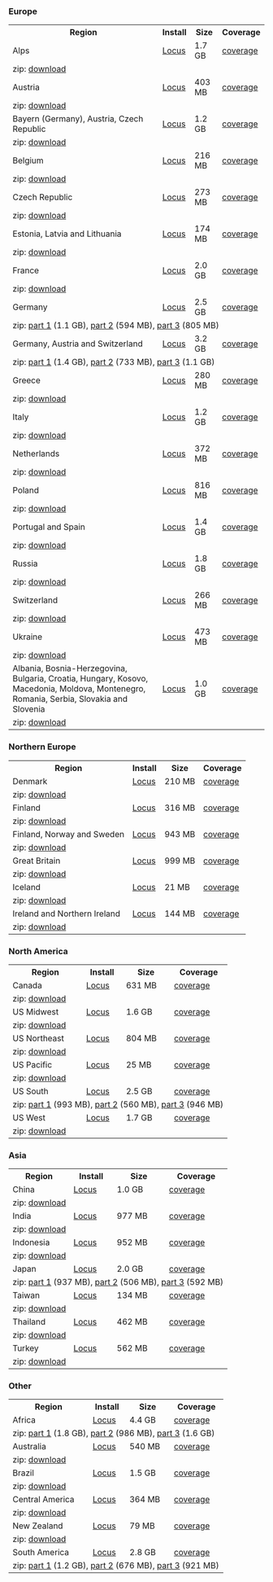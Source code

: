 
### Europe

<div class="v-1.0-pre18">
  
<table>
<tr>
  <th>Region</th>
  <th>Install</th>
  <th>Size</th>
  <th>Coverage</th>
</tr>

<tr>
  <td class="regionInfo">Alps</td>
  <td><a href="locus-actions://https/graphhopper.develar.org/locus/2020-01-24/alps.locus.xml">Locus</a></td>
  <td>1.7 GB</td>
  <td><a href="/coverage.html#alps@1.0-pre18">coverage</a></td>
</tr>

<tr class="infoRow">
<td colSpan="4">
  zip: <a href="https://s3.eu-central-1.wasabisys.com/gh-routing-data/alps.osm-gh.zip">download</a>
</td>
</tr>

<tr>
  <td class="regionInfo">Austria</td>
  <td><a href="locus-actions://https/graphhopper.develar.org/locus/2020-01-24/austria.locus.xml">Locus</a></td>
  <td>403 MB</td>
  <td><a href="/coverage.html#austria@1.0-pre18">coverage</a></td>
</tr>

<tr class="infoRow">
<td colSpan="4">
  zip: <a href="https://s3.eu-central-1.wasabisys.com/gh-routing-data/austria.osm-gh.zip">download</a>
</td>
</tr>

<tr>
  <td class="regionInfo">Bayern (Germany), Austria, Czech Republic</td>
  <td><a href="locus-actions://https/graphhopper.develar.org/locus/2020-01-24/bayern-at-cz.locus.xml">Locus</a></td>
  <td>1.2 GB</td>
  <td><a href="/coverage.html#bayern-at-cz@1.0-pre18">coverage</a></td>
</tr>

<tr class="infoRow">
<td colSpan="4">
  zip: <a href="https://s3.eu-central-1.wasabisys.com/gh-routing-data/bayern-at-cz.osm-gh.zip">download</a>
</td>
</tr>

<tr>
  <td class="regionInfo">Belgium</td>
  <td><a href="locus-actions://https/graphhopper.develar.org/locus/2020-01-24/belgium.locus.xml">Locus</a></td>
  <td>216 MB</td>
  <td><a href="/coverage.html#belgium@1.0-pre18">coverage</a></td>
</tr>

<tr class="infoRow">
<td colSpan="4">
  zip: <a href="https://s3.eu-central-1.wasabisys.com/gh-routing-data/belgium.osm-gh.zip">download</a>
</td>
</tr>

<tr>
  <td class="regionInfo">Czech Republic</td>
  <td><a href="locus-actions://https/graphhopper.develar.org/locus/2020-01-24/czech-republic.locus.xml">Locus</a></td>
  <td>273 MB</td>
  <td><a href="/coverage.html#czech-republic@1.0-pre18">coverage</a></td>
</tr>

<tr class="infoRow">
<td colSpan="4">
  zip: <a href="https://s3.eu-central-1.wasabisys.com/gh-routing-data/czech-republic.osm-gh.zip">download</a>
</td>
</tr>

<tr>
  <td class="regionInfo">Estonia, Latvia and Lithuania</td>
  <td><a href="locus-actions://https/graphhopper.develar.org/locus/2020-01-24/estonia-latvia-lithuania.locus.xml">Locus</a></td>
  <td>174 MB</td>
  <td><a href="/coverage.html#estonia-latvia-lithuania@1.0-pre18">coverage</a></td>
</tr>

<tr class="infoRow">
<td colSpan="4">
  zip: <a href="https://s3.eu-central-1.wasabisys.com/gh-routing-data/estonia-latvia-lithuania.osm-gh.zip">download</a>
</td>
</tr>

<tr>
  <td class="regionInfo">France</td>
  <td><a href="locus-actions://https/graphhopper.develar.org/locus/2020-01-24/france.locus.xml">Locus</a></td>
  <td>2.0 GB</td>
  <td><a href="/coverage.html#france@1.0-pre18">coverage</a></td>
</tr>

<tr class="infoRow">
<td colSpan="4">
  zip: <a href="https://s3.eu-central-1.wasabisys.com/gh-routing-data/france.osm-gh.zip">download</a>
</td>
</tr>

<tr>
  <td class="regionInfo">Germany</td>
  <td><a href="locus-actions://https/graphhopper.develar.org/locus/2020-01-24/germany.locus.xml">Locus</a></td>
  <td>2.5 GB</td>
  <td><a href="/coverage.html#germany@1.0-pre18">coverage</a></td>
</tr>

<tr class="infoRow">
<td colSpan="4">
  zip:
    <a href="https://s3.eu-central-1.wasabisys.com/gh-routing-data/germany-part1.osm-gh.zip">part 1</a> (1.1 GB),
    <a href="https://s3.eu-central-1.wasabisys.com/gh-routing-data/germany-part2.osm-gh.zip">part 2</a> (594 MB),
    <a href="https://s3.eu-central-1.wasabisys.com/gh-routing-data/germany-part3.osm-gh.zip">part 3</a> (805 MB)
    
</td>
</tr>

<tr>
  <td class="regionInfo">Germany, Austria and Switzerland</td>
  <td><a href="locus-actions://https/graphhopper.develar.org/locus/2020-01-24/de-at-ch.locus.xml">Locus</a></td>
  <td>3.2 GB</td>
  <td><a href="/coverage.html#dach@1.0-pre18">coverage</a></td>
</tr>

<tr class="infoRow">
<td colSpan="4">
  zip:
    <a href="https://s3.eu-central-1.wasabisys.com/gh-routing-data/de-at-ch-part1.osm-gh.zip">part 1</a> (1.4 GB),
    <a href="https://s3.eu-central-1.wasabisys.com/gh-routing-data/de-at-ch-part2.osm-gh.zip">part 2</a> (733 MB),
    <a href="https://s3.eu-central-1.wasabisys.com/gh-routing-data/de-at-ch-part3.osm-gh.zip">part 3</a> (1.1 GB)
    
</td>
</tr>

<tr>
  <td class="regionInfo">Greece</td>
  <td><a href="locus-actions://https/graphhopper.develar.org/locus/2020-01-24/greece.locus.xml">Locus</a></td>
  <td>280 MB</td>
  <td><a href="/coverage.html#greece@1.0-pre18">coverage</a></td>
</tr>

<tr class="infoRow">
<td colSpan="4">
  zip: <a href="https://s3.eu-central-1.wasabisys.com/gh-routing-data/greece.osm-gh.zip">download</a>
</td>
</tr>

<tr>
  <td class="regionInfo">Italy</td>
  <td><a href="locus-actions://https/graphhopper.develar.org/locus/2020-01-24/italy.locus.xml">Locus</a></td>
  <td>1.2 GB</td>
  <td><a href="/coverage.html#italy@1.0-pre18">coverage</a></td>
</tr>

<tr class="infoRow">
<td colSpan="4">
  zip: <a href="https://s3.eu-central-1.wasabisys.com/gh-routing-data/italy.osm-gh.zip">download</a>
</td>
</tr>

<tr>
  <td class="regionInfo">Netherlands</td>
  <td><a href="locus-actions://https/graphhopper.develar.org/locus/2020-01-24/netherlands.locus.xml">Locus</a></td>
  <td>372 MB</td>
  <td><a href="/coverage.html#netherlands@1.0-pre18">coverage</a></td>
</tr>

<tr class="infoRow">
<td colSpan="4">
  zip: <a href="https://s3.eu-central-1.wasabisys.com/gh-routing-data/netherlands.osm-gh.zip">download</a>
</td>
</tr>

<tr>
  <td class="regionInfo">Poland</td>
  <td><a href="locus-actions://https/graphhopper.develar.org/locus/2020-01-24/poland.locus.xml">Locus</a></td>
  <td>816 MB</td>
  <td><a href="/coverage.html#poland@1.0-pre18">coverage</a></td>
</tr>

<tr class="infoRow">
<td colSpan="4">
  zip: <a href="https://s3.eu-central-1.wasabisys.com/gh-routing-data/poland.osm-gh.zip">download</a>
</td>
</tr>

<tr>
  <td class="regionInfo">Portugal and Spain</td>
  <td><a href="locus-actions://https/graphhopper.develar.org/locus/2020-01-24/portugal-spain.locus.xml">Locus</a></td>
  <td>1.4 GB</td>
  <td><a href="/coverage.html#portugal-spain@1.0-pre18">coverage</a></td>
</tr>

<tr class="infoRow">
<td colSpan="4">
  zip: <a href="https://s3.eu-central-1.wasabisys.com/gh-routing-data/portugal-spain.osm-gh.zip">download</a>
</td>
</tr>

<tr>
  <td class="regionInfo">Russia</td>
  <td><a href="locus-actions://https/graphhopper.develar.org/locus/2020-01-24/russia.locus.xml">Locus</a></td>
  <td>1.8 GB</td>
  <td><a href="/coverage.html#russia@1.0-pre18">coverage</a></td>
</tr>

<tr class="infoRow">
<td colSpan="4">
  zip: <a href="https://s3.eu-central-1.wasabisys.com/gh-routing-data/russia.osm-gh.zip">download</a>
</td>
</tr>

<tr>
  <td class="regionInfo">Switzerland</td>
  <td><a href="locus-actions://https/graphhopper.develar.org/locus/2020-01-24/switzerland.locus.xml">Locus</a></td>
  <td>266 MB</td>
  <td><a href="/coverage.html#switzerland@1.0-pre18">coverage</a></td>
</tr>

<tr class="infoRow">
<td colSpan="4">
  zip: <a href="https://s3.eu-central-1.wasabisys.com/gh-routing-data/switzerland.osm-gh.zip">download</a>
</td>
</tr>

<tr>
  <td class="regionInfo">Ukraine</td>
  <td><a href="locus-actions://https/graphhopper.develar.org/locus/2020-01-24/ukraine.locus.xml">Locus</a></td>
  <td>473 MB</td>
  <td><a href="/coverage.html#ukraine@1.0-pre18">coverage</a></td>
</tr>

<tr class="infoRow">
<td colSpan="4">
  zip: <a href="https://s3.eu-central-1.wasabisys.com/gh-routing-data/ukraine.osm-gh.zip">download</a>
</td>
</tr>

<tr>
  <td class="regionInfo">Albania, Bosnia-Herzegovina, Bulgaria, Croatia, Hungary, Kosovo, Macedonia, Moldova, Montenegro, Romania, Serbia, Slovakia and Slovenia</td>
  <td><a href="locus-actions://https/graphhopper.develar.org/locus/2020-01-24/al-ba-bg-hr-hu-xk-mk-md-me-ro-rs-sk-si.locus.xml">Locus</a></td>
  <td>1.0 GB</td>
  <td><a href="/coverage.html#al-ba-bg-hr-hu-xk-mk-md-me-ro-rs-sk-si@1.0-pre18">coverage</a></td>
</tr>

<tr class="infoRow">
<td colSpan="4">
  zip: <a href="https://s3.eu-central-1.wasabisys.com/gh-routing-data/al-ba-bg-hr-hu-xk-mk-md-me-ro-rs-sk-si.osm-gh.zip">download</a>
</td>
</tr>
 
</table>
</div>

<div class="v-1.0-pre20" style="display: none">
  
<table>
<tr>
  <th>Region</th>
  <th>Install</th>
  <th>Size</th>
  <th>Coverage</th>
</tr>

<tr>
  <td class="regionInfo">Alps</td>
  <td><a href="locus-actions://https/graphhopper.develar.org/locus/2020-02-03/alps.locus.xml">Locus</a></td>
  <td>1.7 GB</td>
  <td><a href="/coverage.html#alps@1.0-pre20">coverage</a></td>
</tr>

<tr class="infoRow">
<td colSpan="4">
  zip: <a href="https://s3.eu-central-1.wasabisys.com/gh-routing-data/2020-02-03/alps.osm-gh.zip">download</a>
</td>
</tr>

<tr>
  <td class="regionInfo">Austria</td>
  <td><a href="locus-actions://https/graphhopper.develar.org/locus/2020-02-03/austria.locus.xml">Locus</a></td>
  <td>403 MB</td>
  <td><a href="/coverage.html#austria@1.0-pre20">coverage</a></td>
</tr>

<tr class="infoRow">
<td colSpan="4">
  zip: <a href="https://s3.eu-central-1.wasabisys.com/gh-routing-data/2020-02-03/austria.osm-gh.zip">download</a>
</td>
</tr>

<tr>
  <td class="regionInfo">Bayern (Germany), Austria, Czech Republic</td>
  <td><a href="locus-actions://https/graphhopper.develar.org/locus/2020-02-03/bayern-at-cz.locus.xml">Locus</a></td>
  <td>1.2 GB</td>
  <td><a href="/coverage.html#bayern-at-cz@1.0-pre20">coverage</a></td>
</tr>

<tr class="infoRow">
<td colSpan="4">
  zip: <a href="https://s3.eu-central-1.wasabisys.com/gh-routing-data/2020-02-03/bayern-at-cz.osm-gh.zip">download</a>
</td>
</tr>

<tr>
  <td class="regionInfo">Belgium</td>
  <td><a href="locus-actions://https/graphhopper.develar.org/locus/2020-02-03/belgium.locus.xml">Locus</a></td>
  <td>216 MB</td>
  <td><a href="/coverage.html#belgium@1.0-pre20">coverage</a></td>
</tr>

<tr class="infoRow">
<td colSpan="4">
  zip: <a href="https://s3.eu-central-1.wasabisys.com/gh-routing-data/2020-02-03/belgium.osm-gh.zip">download</a>
</td>
</tr>

<tr>
  <td class="regionInfo">Czech Republic</td>
  <td><a href="locus-actions://https/graphhopper.develar.org/locus/2020-02-03/czech-republic.locus.xml">Locus</a></td>
  <td>273 MB</td>
  <td><a href="/coverage.html#czech-republic@1.0-pre20">coverage</a></td>
</tr>

<tr class="infoRow">
<td colSpan="4">
  zip: <a href="https://s3.eu-central-1.wasabisys.com/gh-routing-data/2020-02-03/czech-republic.osm-gh.zip">download</a>
</td>
</tr>

<tr>
  <td class="regionInfo">Estonia, Latvia and Lithuania</td>
  <td><a href="locus-actions://https/graphhopper.develar.org/locus/2020-02-03/estonia-latvia-lithuania.locus.xml">Locus</a></td>
  <td>174 MB</td>
  <td><a href="/coverage.html#estonia-latvia-lithuania@1.0-pre20">coverage</a></td>
</tr>

<tr class="infoRow">
<td colSpan="4">
  zip: <a href="https://s3.eu-central-1.wasabisys.com/gh-routing-data/2020-02-03/estonia-latvia-lithuania.osm-gh.zip">download</a>
</td>
</tr>

<tr>
  <td class="regionInfo">France</td>
  <td><a href="locus-actions://https/graphhopper.develar.org/locus/2020-02-03/france.locus.xml">Locus</a></td>
  <td>2.0 GB</td>
  <td><a href="/coverage.html#france@1.0-pre20">coverage</a></td>
</tr>

<tr class="infoRow">
<td colSpan="4">
  zip: <a href="https://s3.eu-central-1.wasabisys.com/gh-routing-data/2020-02-03/france.osm-gh.zip">download</a>
</td>
</tr>

<tr>
  <td class="regionInfo">Germany</td>
  <td><a href="locus-actions://https/graphhopper.develar.org/locus/2020-02-03/germany.locus.xml">Locus</a></td>
  <td>2.5 GB</td>
  <td><a href="/coverage.html#germany@1.0-pre20">coverage</a></td>
</tr>

<tr class="infoRow">
<td colSpan="4">
  zip:
    <a href="https://s3.eu-central-1.wasabisys.com/gh-routing-data/2020-02-03/germany-part1.osm-gh.zip">part 1</a> (669 MB),
    <a href="https://s3.eu-central-1.wasabisys.com/gh-routing-data/2020-02-03/germany-part2.osm-gh.zip">part 2</a> (594 MB),
    <a href="https://s3.eu-central-1.wasabisys.com/gh-routing-data/2020-02-03/germany-part3.osm-gh.zip">part 3</a> (1.3 GB)
    
</td>
</tr>

<tr>
  <td class="regionInfo">Germany, Austria and Switzerland</td>
  <td><a href="locus-actions://https/graphhopper.develar.org/locus/2020-02-03/de-at-ch.locus.xml">Locus</a></td>
  <td>3.2 GB</td>
  <td><a href="/coverage.html#dach@1.0-pre20">coverage</a></td>
</tr>

<tr class="infoRow">
<td colSpan="4">
  zip:
    <a href="https://s3.eu-central-1.wasabisys.com/gh-routing-data/2020-02-03/de-at-ch-part1.osm-gh.zip">part 1</a> (820 MB),
    <a href="https://s3.eu-central-1.wasabisys.com/gh-routing-data/2020-02-03/de-at-ch-part2.osm-gh.zip">part 2</a> (734 MB),
    <a href="https://s3.eu-central-1.wasabisys.com/gh-routing-data/2020-02-03/de-at-ch-part3.osm-gh.zip">part 3</a> (1.6 GB)
    
</td>
</tr>

<tr>
  <td class="regionInfo">Greece</td>
  <td><a href="locus-actions://https/graphhopper.develar.org/locus/2020-02-03/greece.locus.xml">Locus</a></td>
  <td>281 MB</td>
  <td><a href="/coverage.html#greece@1.0-pre20">coverage</a></td>
</tr>

<tr class="infoRow">
<td colSpan="4">
  zip: <a href="https://s3.eu-central-1.wasabisys.com/gh-routing-data/2020-02-03/greece.osm-gh.zip">download</a>
</td>
</tr>

<tr>
  <td class="regionInfo">Italy</td>
  <td><a href="locus-actions://https/graphhopper.develar.org/locus/2020-02-03/italy.locus.xml">Locus</a></td>
  <td>1.2 GB</td>
  <td><a href="/coverage.html#italy@1.0-pre20">coverage</a></td>
</tr>

<tr class="infoRow">
<td colSpan="4">
  zip: <a href="https://s3.eu-central-1.wasabisys.com/gh-routing-data/2020-02-03/italy.osm-gh.zip">download</a>
</td>
</tr>

<tr>
  <td class="regionInfo">Netherlands</td>
  <td><a href="locus-actions://https/graphhopper.develar.org/locus/2020-02-03/netherlands.locus.xml">Locus</a></td>
  <td>372 MB</td>
  <td><a href="/coverage.html#netherlands@1.0-pre20">coverage</a></td>
</tr>

<tr class="infoRow">
<td colSpan="4">
  zip: <a href="https://s3.eu-central-1.wasabisys.com/gh-routing-data/2020-02-03/netherlands.osm-gh.zip">download</a>
</td>
</tr>

<tr>
  <td class="regionInfo">Poland</td>
  <td><a href="locus-actions://https/graphhopper.develar.org/locus/2020-02-03/poland.locus.xml">Locus</a></td>
  <td>818 MB</td>
  <td><a href="/coverage.html#poland@1.0-pre20">coverage</a></td>
</tr>

<tr class="infoRow">
<td colSpan="4">
  zip: <a href="https://s3.eu-central-1.wasabisys.com/gh-routing-data/2020-02-03/poland.osm-gh.zip">download</a>
</td>
</tr>

<tr>
  <td class="regionInfo">Portugal and Spain</td>
  <td><a href="locus-actions://https/graphhopper.develar.org/locus/2020-02-03/portugal-spain.locus.xml">Locus</a></td>
  <td>1.4 GB</td>
  <td><a href="/coverage.html#portugal-spain@1.0-pre20">coverage</a></td>
</tr>

<tr class="infoRow">
<td colSpan="4">
  zip: <a href="https://s3.eu-central-1.wasabisys.com/gh-routing-data/2020-02-03/portugal-spain.osm-gh.zip">download</a>
</td>
</tr>

<tr>
  <td class="regionInfo">Russia</td>
  <td><a href="locus-actions://https/graphhopper.develar.org/locus/2020-02-03/russia.locus.xml">Locus</a></td>
  <td>1.8 GB</td>
  <td><a href="/coverage.html#russia@1.0-pre20">coverage</a></td>
</tr>

<tr class="infoRow">
<td colSpan="4">
  zip: <a href="https://s3.eu-central-1.wasabisys.com/gh-routing-data/2020-02-03/russia.osm-gh.zip">download</a>
</td>
</tr>

<tr>
  <td class="regionInfo">Switzerland</td>
  <td><a href="locus-actions://https/graphhopper.develar.org/locus/2020-02-03/switzerland.locus.xml">Locus</a></td>
  <td>266 MB</td>
  <td><a href="/coverage.html#switzerland@1.0-pre20">coverage</a></td>
</tr>

<tr class="infoRow">
<td colSpan="4">
  zip: <a href="https://s3.eu-central-1.wasabisys.com/gh-routing-data/2020-02-03/switzerland.osm-gh.zip">download</a>
</td>
</tr>

<tr>
  <td class="regionInfo">Ukraine</td>
  <td><a href="locus-actions://https/graphhopper.develar.org/locus/2020-02-03/ukraine.locus.xml">Locus</a></td>
  <td>474 MB</td>
  <td><a href="/coverage.html#ukraine@1.0-pre20">coverage</a></td>
</tr>

<tr class="infoRow">
<td colSpan="4">
  zip: <a href="https://s3.eu-central-1.wasabisys.com/gh-routing-data/2020-02-03/ukraine.osm-gh.zip">download</a>
</td>
</tr>

<tr>
  <td class="regionInfo">Albania, Bosnia-Herzegovina, Bulgaria, Croatia, Hungary, Kosovo, Macedonia, Moldova, Montenegro, Romania, Serbia, Slovakia and Slovenia</td>
  <td><a href="locus-actions://https/graphhopper.develar.org/locus/2020-02-03/al-ba-bg-hr-hu-xk-mk-md-me-ro-rs-sk-si.locus.xml">Locus</a></td>
  <td>1.0 GB</td>
  <td><a href="/coverage.html#al-ba-bg-hr-hu-xk-mk-md-me-ro-rs-sk-si@1.0-pre20">coverage</a></td>
</tr>

<tr class="infoRow">
<td colSpan="4">
  zip: <a href="https://s3.eu-central-1.wasabisys.com/gh-routing-data/2020-02-03/al-ba-bg-hr-hu-xk-mk-md-me-ro-rs-sk-si.osm-gh.zip">download</a>
</td>
</tr>
 
</table>
</div>

### Northern Europe

<div class="v-1.0-pre18">
  
<table>
<tr>
  <th>Region</th>
  <th>Install</th>
  <th>Size</th>
  <th>Coverage</th>
</tr>

<tr>
  <td class="regionInfo">Denmark</td>
  <td><a href="locus-actions://https/graphhopper.develar.org/locus/2020-01-24/denmark.locus.xml">Locus</a></td>
  <td>210 MB</td>
  <td><a href="/coverage.html#denmark@1.0-pre18">coverage</a></td>
</tr>

<tr class="infoRow">
<td colSpan="4">
  zip: <a href="https://s3.eu-central-1.wasabisys.com/gh-routing-data/denmark.osm-gh.zip">download</a>
</td>
</tr>

<tr>
  <td class="regionInfo">Finland</td>
  <td><a href="locus-actions://https/graphhopper.develar.org/locus/2020-01-24/finland.locus.xml">Locus</a></td>
  <td>316 MB</td>
  <td><a href="/coverage.html#finland@1.0-pre18">coverage</a></td>
</tr>

<tr class="infoRow">
<td colSpan="4">
  zip: <a href="https://s3.eu-central-1.wasabisys.com/gh-routing-data/finland.osm-gh.zip">download</a>
</td>
</tr>

<tr>
  <td class="regionInfo">Finland, Norway and Sweden</td>
  <td><a href="locus-actions://https/graphhopper.develar.org/locus/2020-01-24/finland-norway-sweden.locus.xml">Locus</a></td>
  <td>943 MB</td>
  <td><a href="/coverage.html#finland-norway-sweden@1.0-pre18">coverage</a></td>
</tr>

<tr class="infoRow">
<td colSpan="4">
  zip: <a href="https://s3.eu-central-1.wasabisys.com/gh-routing-data/finland-norway-sweden.osm-gh.zip">download</a>
</td>
</tr>

<tr>
  <td class="regionInfo">Great Britain</td>
  <td><a href="locus-actions://https/graphhopper.develar.org/locus/2020-01-24/great-britain.locus.xml">Locus</a></td>
  <td>999 MB</td>
  <td><a href="/coverage.html#great-britain@1.0-pre18">coverage</a></td>
</tr>

<tr class="infoRow">
<td colSpan="4">
  zip: <a href="https://s3.eu-central-1.wasabisys.com/gh-routing-data/great-britain.osm-gh.zip">download</a>
</td>
</tr>

<tr>
  <td class="regionInfo">Iceland</td>
  <td><a href="locus-actions://https/graphhopper.develar.org/locus/2020-01-24/iceland.locus.xml">Locus</a></td>
  <td>21 MB</td>
  <td><a href="/coverage.html#iceland@1.0-pre18">coverage</a></td>
</tr>

<tr class="infoRow">
<td colSpan="4">
  zip: <a href="https://s3.eu-central-1.wasabisys.com/gh-routing-data/iceland.osm-gh.zip">download</a>
</td>
</tr>

<tr>
  <td class="regionInfo">Ireland and Northern Ireland</td>
  <td><a href="locus-actions://https/graphhopper.develar.org/locus/2020-01-24/ireland-and-northern-ireland.locus.xml">Locus</a></td>
  <td>144 MB</td>
  <td><a href="/coverage.html#ireland-and-northern-ireland@1.0-pre18">coverage</a></td>
</tr>

<tr class="infoRow">
<td colSpan="4">
  zip: <a href="https://s3.eu-central-1.wasabisys.com/gh-routing-data/ireland-and-northern-ireland.osm-gh.zip">download</a>
</td>
</tr>
 
</table>
</div>

<div class="v-1.0-pre20" style="display: none">
  
<table>
<tr>
  <th>Region</th>
  <th>Install</th>
  <th>Size</th>
  <th>Coverage</th>
</tr>

<tr>
  <td class="regionInfo">Denmark</td>
  <td><a href="locus-actions://https/graphhopper.develar.org/locus/2020-02-03/denmark.locus.xml">Locus</a></td>
  <td>210 MB</td>
  <td><a href="/coverage.html#denmark@1.0-pre20">coverage</a></td>
</tr>

<tr class="infoRow">
<td colSpan="4">
  zip: <a href="https://s3.eu-central-1.wasabisys.com/gh-routing-data/2020-02-03/denmark.osm-gh.zip">download</a>
</td>
</tr>

<tr>
  <td class="regionInfo">Finland</td>
  <td><a href="locus-actions://https/graphhopper.develar.org/locus/2020-02-03/finland.locus.xml">Locus</a></td>
  <td>316 MB</td>
  <td><a href="/coverage.html#finland@1.0-pre20">coverage</a></td>
</tr>

<tr class="infoRow">
<td colSpan="4">
  zip: <a href="https://s3.eu-central-1.wasabisys.com/gh-routing-data/2020-02-03/finland.osm-gh.zip">download</a>
</td>
</tr>

<tr>
  <td class="regionInfo">Finland, Norway and Sweden</td>
  <td><a href="locus-actions://https/graphhopper.develar.org/locus/2020-02-03/finland-norway-sweden.locus.xml">Locus</a></td>
  <td>943 MB</td>
  <td><a href="/coverage.html#finland-norway-sweden@1.0-pre20">coverage</a></td>
</tr>

<tr class="infoRow">
<td colSpan="4">
  zip: <a href="https://s3.eu-central-1.wasabisys.com/gh-routing-data/2020-02-03/finland-norway-sweden.osm-gh.zip">download</a>
</td>
</tr>

<tr>
  <td class="regionInfo">Great Britain</td>
  <td><a href="locus-actions://https/graphhopper.develar.org/locus/2020-02-03/great-britain.locus.xml">Locus</a></td>
  <td>1.0 GB</td>
  <td><a href="/coverage.html#great-britain@1.0-pre20">coverage</a></td>
</tr>

<tr class="infoRow">
<td colSpan="4">
  zip: <a href="https://s3.eu-central-1.wasabisys.com/gh-routing-data/2020-02-03/great-britain.osm-gh.zip">download</a>
</td>
</tr>

<tr>
  <td class="regionInfo">Iceland</td>
  <td><a href="locus-actions://https/graphhopper.develar.org/locus/2020-02-03/iceland.locus.xml">Locus</a></td>
  <td>21 MB</td>
  <td><a href="/coverage.html#iceland@1.0-pre20">coverage</a></td>
</tr>

<tr class="infoRow">
<td colSpan="4">
  zip: <a href="https://s3.eu-central-1.wasabisys.com/gh-routing-data/2020-02-03/iceland.osm-gh.zip">download</a>
</td>
</tr>

<tr>
  <td class="regionInfo">Ireland and Northern Ireland</td>
  <td><a href="locus-actions://https/graphhopper.develar.org/locus/2020-02-03/ireland-and-northern-ireland.locus.xml">Locus</a></td>
  <td>145 MB</td>
  <td><a href="/coverage.html#ireland-and-northern-ireland@1.0-pre20">coverage</a></td>
</tr>

<tr class="infoRow">
<td colSpan="4">
  zip: <a href="https://s3.eu-central-1.wasabisys.com/gh-routing-data/2020-02-03/ireland-and-northern-ireland.osm-gh.zip">download</a>
</td>
</tr>
 
</table>
</div>

### North America

<div class="v-1.0-pre18">
  
<table>
<tr>
  <th>Region</th>
  <th>Install</th>
  <th>Size</th>
  <th>Coverage</th>
</tr>

<tr>
  <td class="regionInfo">Canada</td>
  <td><a href="locus-actions://https/graphhopper.develar.org/locus/2020-01-24/canada.locus.xml">Locus</a></td>
  <td>631 MB</td>
  <td><a href="/coverage.html#canada@1.0-pre18">coverage</a></td>
</tr>

<tr class="infoRow">
<td colSpan="4">
  zip: <a href="https://s3.eu-central-1.wasabisys.com/gh-routing-data/canada.osm-gh.zip">download</a>
</td>
</tr>

<tr>
  <td class="regionInfo">US Midwest</td>
  <td><a href="locus-actions://https/graphhopper.develar.org/locus/2020-01-24/us-midwest.locus.xml">Locus</a></td>
  <td>1.6 GB</td>
  <td><a href="/coverage.html#us-midwest@1.0-pre18">coverage</a></td>
</tr>

<tr class="infoRow">
<td colSpan="4">
  zip: <a href="https://s3.eu-central-1.wasabisys.com/gh-routing-data/us-midwest.osm-gh.zip">download</a>
</td>
</tr>

<tr>
  <td class="regionInfo">US Northeast</td>
  <td><a href="locus-actions://https/graphhopper.develar.org/locus/2020-01-24/us-northeast.locus.xml">Locus</a></td>
  <td>804 MB</td>
  <td><a href="/coverage.html#us-northeast@1.0-pre18">coverage</a></td>
</tr>

<tr class="infoRow">
<td colSpan="4">
  zip: <a href="https://s3.eu-central-1.wasabisys.com/gh-routing-data/us-northeast.osm-gh.zip">download</a>
</td>
</tr>

<tr>
  <td class="regionInfo">US Pacific</td>
  <td><a href="locus-actions://https/graphhopper.develar.org/locus/2020-01-24/us-pacific.locus.xml">Locus</a></td>
  <td>25 MB</td>
  <td><a href="/coverage.html#us-pacific@1.0-pre18">coverage</a></td>
</tr>

<tr class="infoRow">
<td colSpan="4">
  zip: <a href="https://s3.eu-central-1.wasabisys.com/gh-routing-data/us-pacific.osm-gh.zip">download</a>
</td>
</tr>

<tr>
  <td class="regionInfo">US South</td>
  <td><a href="locus-actions://https/graphhopper.develar.org/locus/2020-01-24/us-south.locus.xml">Locus</a></td>
  <td>2.5 GB</td>
  <td><a href="/coverage.html#us-south@1.0-pre18">coverage</a></td>
</tr>

<tr class="infoRow">
<td colSpan="4">
  zip:
    <a href="https://s3.eu-central-1.wasabisys.com/gh-routing-data/us-south-part1.osm-gh.zip">part 1</a> (993 MB),
    <a href="https://s3.eu-central-1.wasabisys.com/gh-routing-data/us-south-part2.osm-gh.zip">part 2</a> (560 MB),
    <a href="https://s3.eu-central-1.wasabisys.com/gh-routing-data/us-south-part3.osm-gh.zip">part 3</a> (946 MB)
    
</td>
</tr>

<tr>
  <td class="regionInfo">US West</td>
  <td><a href="locus-actions://https/graphhopper.develar.org/locus/2020-01-24/us-west.locus.xml">Locus</a></td>
  <td>1.7 GB</td>
  <td><a href="/coverage.html#us-west@1.0-pre18">coverage</a></td>
</tr>

<tr class="infoRow">
<td colSpan="4">
  zip: <a href="https://s3.eu-central-1.wasabisys.com/gh-routing-data/us-west.osm-gh.zip">download</a>
</td>
</tr>
 
</table>
</div>

<div class="v-1.0-pre20" style="display: none">
  
<table>
<tr>
  <th>Region</th>
  <th>Install</th>
  <th>Size</th>
  <th>Coverage</th>
</tr>

<tr>
  <td class="regionInfo">Canada</td>
  <td><a href="locus-actions://https/graphhopper.develar.org/locus/2020-02-03/canada.locus.xml">Locus</a></td>
  <td>630 MB</td>
  <td><a href="/coverage.html#canada@1.0-pre20">coverage</a></td>
</tr>

<tr class="infoRow">
<td colSpan="4">
  zip: <a href="https://s3.eu-central-1.wasabisys.com/gh-routing-data/2020-02-03/canada.osm-gh.zip">download</a>
</td>
</tr>

<tr>
  <td class="regionInfo">US Midwest</td>
  <td><a href="locus-actions://https/graphhopper.develar.org/locus/2020-02-03/us-midwest.locus.xml">Locus</a></td>
  <td>1.7 GB</td>
  <td><a href="/coverage.html#us-midwest@1.0-pre20">coverage</a></td>
</tr>

<tr class="infoRow">
<td colSpan="4">
  zip: <a href="https://s3.eu-central-1.wasabisys.com/gh-routing-data/2020-02-03/us-midwest.osm-gh.zip">download</a>
</td>
</tr>

<tr>
  <td class="regionInfo">US Northeast</td>
  <td><a href="locus-actions://https/graphhopper.develar.org/locus/2020-02-03/us-northeast.locus.xml">Locus</a></td>
  <td>807 MB</td>
  <td><a href="/coverage.html#us-northeast@1.0-pre20">coverage</a></td>
</tr>

<tr class="infoRow">
<td colSpan="4">
  zip: <a href="https://s3.eu-central-1.wasabisys.com/gh-routing-data/2020-02-03/us-northeast.osm-gh.zip">download</a>
</td>
</tr>

<tr>
  <td class="regionInfo">US Pacific</td>
  <td><a href="locus-actions://https/graphhopper.develar.org/locus/2020-02-03/us-pacific.locus.xml">Locus</a></td>
  <td>25 MB</td>
  <td><a href="/coverage.html#us-pacific@1.0-pre20">coverage</a></td>
</tr>

<tr class="infoRow">
<td colSpan="4">
  zip: <a href="https://s3.eu-central-1.wasabisys.com/gh-routing-data/2020-02-03/us-pacific.osm-gh.zip">download</a>
</td>
</tr>

<tr>
  <td class="regionInfo">US South</td>
  <td><a href="locus-actions://https/graphhopper.develar.org/locus/2020-02-03/us-south.locus.xml">Locus</a></td>
  <td>2.5 GB</td>
  <td><a href="/coverage.html#us-south@1.0-pre20">coverage</a></td>
</tr>

<tr class="infoRow">
<td colSpan="4">
  zip:
    <a href="https://s3.eu-central-1.wasabisys.com/gh-routing-data/2020-02-03/us-south-part1.osm-gh.zip">part 1</a> (591 MB),
    <a href="https://s3.eu-central-1.wasabisys.com/gh-routing-data/2020-02-03/us-south-part2.osm-gh.zip">part 2</a> (562 MB),
    <a href="https://s3.eu-central-1.wasabisys.com/gh-routing-data/2020-02-03/us-south-part3.osm-gh.zip">part 3</a> (1.4 GB)
    
</td>
</tr>

<tr>
  <td class="regionInfo">US West</td>
  <td><a href="locus-actions://https/graphhopper.develar.org/locus/2020-02-03/us-west.locus.xml">Locus</a></td>
  <td>1.7 GB</td>
  <td><a href="/coverage.html#us-west@1.0-pre20">coverage</a></td>
</tr>

<tr class="infoRow">
<td colSpan="4">
  zip: <a href="https://s3.eu-central-1.wasabisys.com/gh-routing-data/2020-02-03/us-west.osm-gh.zip">download</a>
</td>
</tr>
 
</table>
</div>

### Asia

<div class="v-1.0-pre18">
  
<table>
<tr>
  <th>Region</th>
  <th>Install</th>
  <th>Size</th>
  <th>Coverage</th>
</tr>

<tr>
  <td class="regionInfo">China</td>
  <td><a href="locus-actions://https/graphhopper.develar.org/locus/2020-01-24/china.locus.xml">Locus</a></td>
  <td>1.0 GB</td>
  <td><a href="/coverage.html#china@1.0-pre18">coverage</a></td>
</tr>

<tr class="infoRow">
<td colSpan="4">
  zip: <a href="https://s3.eu-central-1.wasabisys.com/gh-routing-data/china.osm-gh.zip">download</a>
</td>
</tr>

<tr>
  <td class="regionInfo">India</td>
  <td><a href="locus-actions://https/graphhopper.develar.org/locus/2020-01-24/india.locus.xml">Locus</a></td>
  <td>977 MB</td>
  <td><a href="/coverage.html#india@1.0-pre18">coverage</a></td>
</tr>

<tr class="infoRow">
<td colSpan="4">
  zip: <a href="https://s3.eu-central-1.wasabisys.com/gh-routing-data/india.osm-gh.zip">download</a>
</td>
</tr>

<tr>
  <td class="regionInfo">Indonesia</td>
  <td><a href="locus-actions://https/graphhopper.develar.org/locus/2020-01-24/indonesia.locus.xml">Locus</a></td>
  <td>952 MB</td>
  <td><a href="/coverage.html#indonesia@1.0-pre18">coverage</a></td>
</tr>

<tr class="infoRow">
<td colSpan="4">
  zip: <a href="https://s3.eu-central-1.wasabisys.com/gh-routing-data/indonesia.osm-gh.zip">download</a>
</td>
</tr>

<tr>
  <td class="regionInfo">Japan</td>
  <td><a href="locus-actions://https/graphhopper.develar.org/locus/2020-01-24/japan.locus.xml">Locus</a></td>
  <td>2.0 GB</td>
  <td><a href="/coverage.html#japan@1.0-pre18">coverage</a></td>
</tr>

<tr class="infoRow">
<td colSpan="4">
  zip:
    <a href="https://s3.eu-central-1.wasabisys.com/gh-routing-data/japan-part1.osm-gh.zip">part 1</a> (937 MB),
    <a href="https://s3.eu-central-1.wasabisys.com/gh-routing-data/japan-part2.osm-gh.zip">part 2</a> (506 MB),
    <a href="https://s3.eu-central-1.wasabisys.com/gh-routing-data/japan-part3.osm-gh.zip">part 3</a> (592 MB)
    
</td>
</tr>

<tr>
  <td class="regionInfo">Taiwan</td>
  <td><a href="locus-actions://https/graphhopper.develar.org/locus/2020-01-24/taiwan.locus.xml">Locus</a></td>
  <td>134 MB</td>
  <td><a href="/coverage.html#taiwan@1.0-pre18">coverage</a></td>
</tr>

<tr class="infoRow">
<td colSpan="4">
  zip: <a href="https://s3.eu-central-1.wasabisys.com/gh-routing-data/taiwan.osm-gh.zip">download</a>
</td>
</tr>

<tr>
  <td class="regionInfo">Thailand</td>
  <td><a href="locus-actions://https/graphhopper.develar.org/locus/2020-01-24/thailand.locus.xml">Locus</a></td>
  <td>462 MB</td>
  <td><a href="/coverage.html#thailand@1.0-pre18">coverage</a></td>
</tr>

<tr class="infoRow">
<td colSpan="4">
  zip: <a href="https://s3.eu-central-1.wasabisys.com/gh-routing-data/thailand.osm-gh.zip">download</a>
</td>
</tr>

<tr>
  <td class="regionInfo">Turkey</td>
  <td><a href="locus-actions://https/graphhopper.develar.org/locus/2020-01-24/turkey.locus.xml">Locus</a></td>
  <td>562 MB</td>
  <td><a href="/coverage.html#turkey@1.0-pre18">coverage</a></td>
</tr>

<tr class="infoRow">
<td colSpan="4">
  zip: <a href="https://s3.eu-central-1.wasabisys.com/gh-routing-data/turkey.osm-gh.zip">download</a>
</td>
</tr>
 
</table>
</div>

<div class="v-1.0-pre20" style="display: none">
  
<table>
<tr>
  <th>Region</th>
  <th>Install</th>
  <th>Size</th>
  <th>Coverage</th>
</tr>

<tr>
  <td class="regionInfo">China</td>
  <td><a href="locus-actions://https/graphhopper.develar.org/locus/2020-02-03/china.locus.xml">Locus</a></td>
  <td>1.0 GB</td>
  <td><a href="/coverage.html#china@1.0-pre20">coverage</a></td>
</tr>

<tr class="infoRow">
<td colSpan="4">
  zip: <a href="https://s3.eu-central-1.wasabisys.com/gh-routing-data/2020-02-03/china.osm-gh.zip">download</a>
</td>
</tr>

<tr>
  <td class="regionInfo">India</td>
  <td><a href="locus-actions://https/graphhopper.develar.org/locus/2020-02-03/india.locus.xml">Locus</a></td>
  <td>979 MB</td>
  <td><a href="/coverage.html#india@1.0-pre20">coverage</a></td>
</tr>

<tr class="infoRow">
<td colSpan="4">
  zip: <a href="https://s3.eu-central-1.wasabisys.com/gh-routing-data/2020-02-03/india.osm-gh.zip">download</a>
</td>
</tr>

<tr>
  <td class="regionInfo">Indonesia</td>
  <td><a href="locus-actions://https/graphhopper.develar.org/locus/2020-02-03/indonesia.locus.xml">Locus</a></td>
  <td>954 MB</td>
  <td><a href="/coverage.html#indonesia@1.0-pre20">coverage</a></td>
</tr>

<tr class="infoRow">
<td colSpan="4">
  zip: <a href="https://s3.eu-central-1.wasabisys.com/gh-routing-data/2020-02-03/indonesia.osm-gh.zip">download</a>
</td>
</tr>

<tr>
  <td class="regionInfo">Japan</td>
  <td><a href="locus-actions://https/graphhopper.develar.org/locus/2020-02-03/japan.locus.xml">Locus</a></td>
  <td>2.0 GB</td>
  <td><a href="/coverage.html#japan@1.0-pre20">coverage</a></td>
</tr>

<tr class="infoRow">
<td colSpan="4">
  zip:
    <a href="https://s3.eu-central-1.wasabisys.com/gh-routing-data/2020-02-03/japan-part1.osm-gh.zip">part 1</a> (540 MB),
    <a href="https://s3.eu-central-1.wasabisys.com/gh-routing-data/2020-02-03/japan-part2.osm-gh.zip">part 2</a> (507 MB),
    <a href="https://s3.eu-central-1.wasabisys.com/gh-routing-data/2020-02-03/japan-part3.osm-gh.zip">part 3</a> (992 MB)
    
</td>
</tr>

<tr>
  <td class="regionInfo">Taiwan</td>
  <td><a href="locus-actions://https/graphhopper.develar.org/locus/2020-02-03/taiwan.locus.xml">Locus</a></td>
  <td>135 MB</td>
  <td><a href="/coverage.html#taiwan@1.0-pre20">coverage</a></td>
</tr>

<tr class="infoRow">
<td colSpan="4">
  zip: <a href="https://s3.eu-central-1.wasabisys.com/gh-routing-data/2020-02-03/taiwan.osm-gh.zip">download</a>
</td>
</tr>

<tr>
  <td class="regionInfo">Thailand</td>
  <td><a href="locus-actions://https/graphhopper.develar.org/locus/2020-02-03/thailand.locus.xml">Locus</a></td>
  <td>463 MB</td>
  <td><a href="/coverage.html#thailand@1.0-pre20">coverage</a></td>
</tr>

<tr class="infoRow">
<td colSpan="4">
  zip: <a href="https://s3.eu-central-1.wasabisys.com/gh-routing-data/2020-02-03/thailand.osm-gh.zip">download</a>
</td>
</tr>

<tr>
  <td class="regionInfo">Turkey</td>
  <td><a href="locus-actions://https/graphhopper.develar.org/locus/2020-02-03/turkey.locus.xml">Locus</a></td>
  <td>564 MB</td>
  <td><a href="/coverage.html#turkey@1.0-pre20">coverage</a></td>
</tr>

<tr class="infoRow">
<td colSpan="4">
  zip: <a href="https://s3.eu-central-1.wasabisys.com/gh-routing-data/2020-02-03/turkey.osm-gh.zip">download</a>
</td>
</tr>
 
</table>
</div>

### Other

<div class="v-1.0-pre18">
  
<table>
<tr>
  <th>Region</th>
  <th>Install</th>
  <th>Size</th>
  <th>Coverage</th>
</tr>

<tr>
  <td class="regionInfo">Africa</td>
  <td><a href="locus-actions://https/graphhopper.develar.org/locus/2020-01-24/africa.locus.xml">Locus</a></td>
  <td>4.4 GB</td>
  <td><a href="/coverage.html#africa@1.0-pre18">coverage</a></td>
</tr>

<tr class="infoRow">
<td colSpan="4">
  zip:
    <a href="https://s3.eu-central-1.wasabisys.com/gh-routing-data/africa-part1.osm-gh.zip">part 1</a> (1.8 GB),
    <a href="https://s3.eu-central-1.wasabisys.com/gh-routing-data/africa-part2.osm-gh.zip">part 2</a> (986 MB),
    <a href="https://s3.eu-central-1.wasabisys.com/gh-routing-data/africa-part3.osm-gh.zip">part 3</a> (1.6 GB)
    
</td>
</tr>

<tr>
  <td class="regionInfo">Australia</td>
  <td><a href="locus-actions://https/graphhopper.develar.org/locus/2020-01-24/australia.locus.xml">Locus</a></td>
  <td>540 MB</td>
  <td><a href="/coverage.html#australia@1.0-pre18">coverage</a></td>
</tr>

<tr class="infoRow">
<td colSpan="4">
  zip: <a href="https://s3.eu-central-1.wasabisys.com/gh-routing-data/australia.osm-gh.zip">download</a>
</td>
</tr>

<tr>
  <td class="regionInfo">Brazil</td>
  <td><a href="locus-actions://https/graphhopper.develar.org/locus/2020-01-24/brazil.locus.xml">Locus</a></td>
  <td>1.5 GB</td>
  <td><a href="/coverage.html#brazil@1.0-pre18">coverage</a></td>
</tr>

<tr class="infoRow">
<td colSpan="4">
  zip: <a href="https://s3.eu-central-1.wasabisys.com/gh-routing-data/brazil.osm-gh.zip">download</a>
</td>
</tr>

<tr>
  <td class="regionInfo">Central America</td>
  <td><a href="locus-actions://https/graphhopper.develar.org/locus/2020-01-24/central-america.locus.xml">Locus</a></td>
  <td>364 MB</td>
  <td><a href="/coverage.html#central-america@1.0-pre18">coverage</a></td>
</tr>

<tr class="infoRow">
<td colSpan="4">
  zip: <a href="https://s3.eu-central-1.wasabisys.com/gh-routing-data/central-america.osm-gh.zip">download</a>
</td>
</tr>

<tr>
  <td class="regionInfo">New Zealand</td>
  <td><a href="locus-actions://https/graphhopper.develar.org/locus/2020-01-24/new-zealand.locus.xml">Locus</a></td>
  <td>79 MB</td>
  <td><a href="/coverage.html#new-zealand@1.0-pre18">coverage</a></td>
</tr>

<tr class="infoRow">
<td colSpan="4">
  zip: <a href="https://s3.eu-central-1.wasabisys.com/gh-routing-data/new-zealand.osm-gh.zip">download</a>
</td>
</tr>

<tr>
  <td class="regionInfo">South America</td>
  <td><a href="locus-actions://https/graphhopper.develar.org/locus/2020-01-24/south-america.locus.xml">Locus</a></td>
  <td>2.8 GB</td>
  <td><a href="/coverage.html#south-america@1.0-pre18">coverage</a></td>
</tr>

<tr class="infoRow">
<td colSpan="4">
  zip:
    <a href="https://s3.eu-central-1.wasabisys.com/gh-routing-data/south-america-part1.osm-gh.zip">part 1</a> (1.2 GB),
    <a href="https://s3.eu-central-1.wasabisys.com/gh-routing-data/south-america-part2.osm-gh.zip">part 2</a> (676 MB),
    <a href="https://s3.eu-central-1.wasabisys.com/gh-routing-data/south-america-part3.osm-gh.zip">part 3</a> (921 MB)
    
</td>
</tr>
 
</table>
</div>

<div class="v-1.0-pre20" style="display: none">
  
<table>
<tr>
  <th>Region</th>
  <th>Install</th>
  <th>Size</th>
  <th>Coverage</th>
</tr>

<tr>
  <td class="regionInfo">Africa</td>
  <td><a href="locus-actions://https/graphhopper.develar.org/locus/2020-02-03/africa.locus.xml">Locus</a></td>
  <td>4.4 GB</td>
  <td><a href="/coverage.html#africa@1.0-pre20">coverage</a></td>
</tr>

<tr class="infoRow">
<td colSpan="4">
  zip:
    <a href="https://s3.eu-central-1.wasabisys.com/gh-routing-data/2020-02-03/africa-part1.osm-gh.zip">part 1</a> (1.0 GB),
    <a href="https://s3.eu-central-1.wasabisys.com/gh-routing-data/2020-02-03/africa-part2.osm-gh.zip">part 2</a> (993 MB),
    <a href="https://s3.eu-central-1.wasabisys.com/gh-routing-data/2020-02-03/africa-part3.osm-gh.zip">part 3</a> (2.4 GB)
    
</td>
</tr>

<tr>
  <td class="regionInfo">Australia</td>
  <td><a href="locus-actions://https/graphhopper.develar.org/locus/2020-02-03/australia.locus.xml">Locus</a></td>
  <td>541 MB</td>
  <td><a href="/coverage.html#australia@1.0-pre20">coverage</a></td>
</tr>

<tr class="infoRow">
<td colSpan="4">
  zip: <a href="https://s3.eu-central-1.wasabisys.com/gh-routing-data/2020-02-03/australia.osm-gh.zip">download</a>
</td>
</tr>

<tr>
  <td class="regionInfo">Brazil</td>
  <td><a href="locus-actions://https/graphhopper.develar.org/locus/2020-02-03/brazil.locus.xml">Locus</a></td>
  <td>1.5 GB</td>
  <td><a href="/coverage.html#brazil@1.0-pre20">coverage</a></td>
</tr>

<tr class="infoRow">
<td colSpan="4">
  zip: <a href="https://s3.eu-central-1.wasabisys.com/gh-routing-data/2020-02-03/brazil.osm-gh.zip">download</a>
</td>
</tr>

<tr>
  <td class="regionInfo">Central America</td>
  <td><a href="locus-actions://https/graphhopper.develar.org/locus/2020-02-03/central-america.locus.xml">Locus</a></td>
  <td>364 MB</td>
  <td><a href="/coverage.html#central-america@1.0-pre20">coverage</a></td>
</tr>

<tr class="infoRow">
<td colSpan="4">
  zip: <a href="https://s3.eu-central-1.wasabisys.com/gh-routing-data/2020-02-03/central-america.osm-gh.zip">download</a>
</td>
</tr>

<tr>
  <td class="regionInfo">Morocco</td>
  <td><a href="locus-actions://https/graphhopper.develar.org/locus/2020-02-03/morocco.locus.xml">Locus</a></td>
  <td>270 MB</td>
  <td><a href="/coverage.html#morocco@1.0-pre20">coverage</a></td>
</tr>

<tr class="infoRow">
<td colSpan="4">
  zip: <a href="https://s3.eu-central-1.wasabisys.com/gh-routing-data/2020-02-03/morocco.osm-gh.zip">download</a>
</td>
</tr>

<tr>
  <td class="regionInfo">New Zealand</td>
  <td><a href="locus-actions://https/graphhopper.develar.org/locus/2020-02-03/new-zealand.locus.xml">Locus</a></td>
  <td>79 MB</td>
  <td><a href="/coverage.html#new-zealand@1.0-pre20">coverage</a></td>
</tr>

<tr class="infoRow">
<td colSpan="4">
  zip: <a href="https://s3.eu-central-1.wasabisys.com/gh-routing-data/2020-02-03/new-zealand.osm-gh.zip">download</a>
</td>
</tr>

<tr>
  <td class="regionInfo">South America</td>
  <td><a href="locus-actions://https/graphhopper.develar.org/locus/2020-02-03/south-america.locus.xml">Locus</a></td>
  <td>2.8 GB</td>
  <td><a href="/coverage.html#south-america@1.0-pre20">coverage</a></td>
</tr>

<tr class="infoRow">
<td colSpan="4">
  zip:
    <a href="https://s3.eu-central-1.wasabisys.com/gh-routing-data/2020-02-03/south-america-part1.osm-gh.zip">part 1</a> (744 MB),
    <a href="https://s3.eu-central-1.wasabisys.com/gh-routing-data/2020-02-03/south-america-part2.osm-gh.zip">part 2</a> (678 MB),
    <a href="https://s3.eu-central-1.wasabisys.com/gh-routing-data/2020-02-03/south-america-part3.osm-gh.zip">part 3</a> (1.4 GB)
    
</td>
</tr>
 
</table>
</div>



